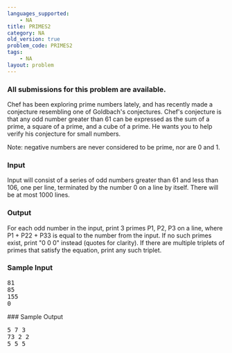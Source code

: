 ```yaml
---
languages_supported:
    - NA
title: PRIMES2
category: NA
old_version: true
problem_code: PRIMES2
tags:
    - NA
layout: problem
---
```

###  All submissions for this problem are available. 

Chef has been exploring prime numbers lately, and has recently made a conjecture resembling one of Goldbach's conjectures. Chef's conjecture is that any odd number greater than 61 can be expressed as the sum of a prime, a square of a prime, and a cube of a prime. He wants you to help verify his conjecture for small numbers.

Note: negative numbers are never considered to be prime, nor are 0 and 1.

### Input

Input will consist of a series of odd numbers greater than 61 and less than 106, one per line, terminated by the number 0 on a line by itself. There will be at most 1000 lines.

### Output

For each odd number in the input, print 3 primes P1, P2, P3 on a line, where P1 + P22 + P33 is equal to the number from the input. If no such primes exist, print "0 0 0" instead (quotes for clarity). If there are multiple triplets of primes that satisfy the equation, print any such triplet.

### Sample Input

<pre>81
85
155
0
</pre>### Sample Output

<pre>5 7 3
73 2 2
5 5 5
</pre>